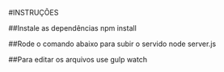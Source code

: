 #INSTRUÇÕES

##Instale as dependências
npm install


##Rode o comando abaixo para subir o servido
node server.js


##Para editar os arquivos use
gulp watch
